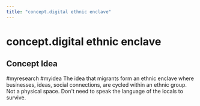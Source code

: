 ```yaml
---
title: "concept.digital ethnic enclave"
---
```


# concept.digital ethnic enclave

## Concept Idea
#myresearch #myidea 
The idea that migrants form an ethnic enclave where businesses, ideas, social connections, are cycled within an ethnic group. Not a physical space. Don't need to speak the language of the locals to survive. 

###